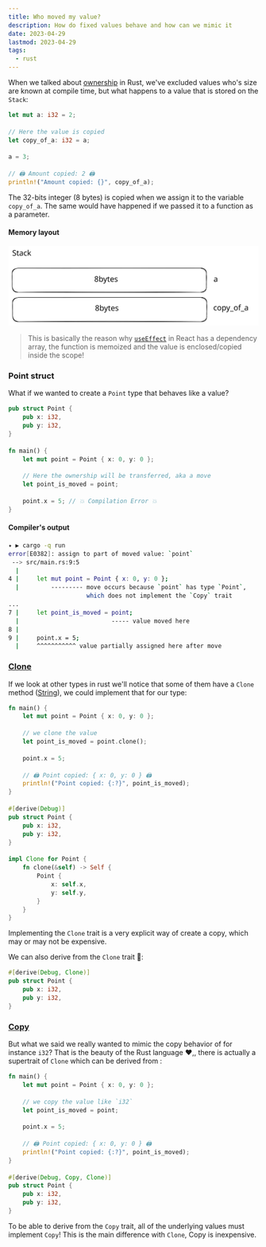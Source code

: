 ```yaml
---
title: Who moved my value?
description: How do fixed values behave and how can we mimic it
date: 2023-04-29
lastmod: 2023-04-29
tags:
  - rust
---
```


When we talked about [ownership](/blog/2023/03/17/what-is-ownership) in Rust, we've excluded values who's size are known at compile time, but what happens to a value that is stored on the `Stack`:

```rust
let mut a: i32 = 2;

// Here the value is copied
let copy_of_a: i32 = a;

a = 3;

// 🖨️ Amount copied: 2 🖨️
println!("Amount copied: {}", copy_of_a);
```

The 32-bits integer (8 bytes) is copied when we assign it to the variable `copy_of_a`. The same would have happened if we passed it to a function as a parameter.

#### Memory layout

![](20230423-i32-memory-layout.svg)

> This is basically the reason why [`useEffect`](https://react.dev/reference/react/useEffect#useeffect) in React has a dependency array, the function is memoized and the value is enclosed/copied inside the scope!

### Point struct

What if we wanted to create a `Point` type that behaves like a value?

```rust
pub struct Point {
    pub x: i32,
    pub y: i32,
}

fn main() {
    let mut point = Point { x: 0, y: 0 };

    // Here the ownership will be transferred, aka a move
    let point_is_moved = point;

    point.x = 5; // 💥 Compilation Error 💥
}

```

#### Compiler's output

```bash
✦ ▶ cargo -q run
error[E0382]: assign to part of moved value: `point`
 --> src/main.rs:9:5
  |
4 |     let mut point = Point { x: 0, y: 0 };
  |         --------- move occurs because `point` has type `Point`,
                      which does not implement the `Copy` trait
...
7 |     let point_is_moved = point;
  |                          ----- value moved here
8 |
9 |     point.x = 5;
  |     ^^^^^^^^^^^ value partially assigned here after move
```

### [Clone](https://doc.rust-lang.org/std/clone/trait.Clone.html)

If we look at other types in rust we'll notice that some of them have a `Clone` method ([String](https://doc.rust-lang.org/std/string/struct.String.html#impl-Clone-for-String)), we could implement that for our type:

```rust
fn main() {
    let mut point = Point { x: 0, y: 0 };

    // we clone the value
    let point_is_moved = point.clone();

    point.x = 5;

    // 🖨️ Point copied: { x: 0, y: 0 } 🖨️
    println!("Point copied: {:?}", point_is_moved);
}

#[derive(Debug)]
pub struct Point {
    pub x: i32,
    pub y: i32,
}

impl Clone for Point {
    fn clone(&self) -> Self {
        Point {
            x: self.x,
            y: self.y,
        }
    }
}
```

Implementing the `Clone` trait is a very explicit way of create a copy, which may or may not be expensive.

We can also derive from the `Clone` trait 💪:

```rust
#[derive(Debug, Clone)]
pub struct Point {
    pub x: i32,
    pub y: i32,
}
```

### [Copy](https://doc.rust-lang.org/std/marker/trait.Copy.html)

But what we said we really wanted to mimic the copy behavior of for instance `i32`? That is the beauty of the Rust language ❤️,, there is actually a supertrait of `Clone` which can be derived from :

```rust
fn main() {
    let mut point = Point { x: 0, y: 0 };

    // we copy the value like `i32`
    let point_is_moved = point;

    point.x = 5;

    // 🖨️ Point copied: { x: 0, y: 0 } 🖨️
    println!("Point copied: {:?}", point_is_moved);
}

#[derive(Debug, Copy, Clone)]
pub struct Point {
    pub x: i32,
    pub y: i32,
}

```

To be able to derive from the `Copy` trait, all of the underlying values must implement `Copy`! This is the main difference with `Clone`, Copy is inexpensive.
